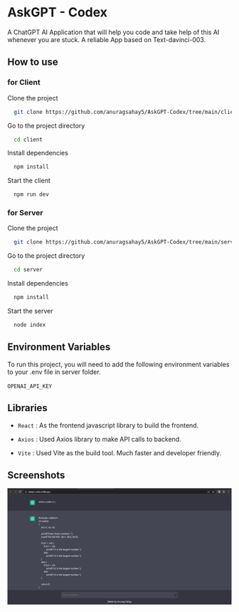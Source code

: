 
# AskGPT - Codex

A ChatGPT AI Application that will help you code and take help of this AI whenever you are stuck. A reliable App based on Text-davinci-003.


## How to use
### for Client 
Clone the project

```bash
  git clone https://github.com/anuragsahay5/AskGPT-Codex/tree/main/client
```

Go to the project directory

```bash
  cd client
```

Install dependencies

```bash
  npm install
```

Start the client

```bash
  npm run dev
```
### for Server 
Clone the project

```bash
  git clone https://github.com/anuragsahay5/AskGPT-Codex/tree/main/server
```

Go to the project directory

```bash
  cd server
```

Install dependencies

```bash
  npm install
```

Start the server

```bash
  node index
```




## Environment Variables

To run this project, you will need to add the following environment variables to your .env file in server folder.

`OPENAI_API_KEY`


## Libraries

- ``` React ``` : As the frontend javascript library to build the frontend.

- ``` Axios ``` : Used Axios library to make API calls to backend.

- ``` Vite ``` : Used Vite as the build tool. Much faster and developer friendly.



## Screenshots

![App Screenshot](https://github.com/anuragsahay5/AskGPT-Codex/blob/main/screenshots/Screenshot-askgpt.png)


